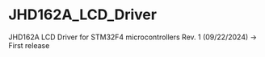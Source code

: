 # JHD162A_LCD_Driver
JHD162A LCD Driver for STM32F4 microcontrollers
Rev. 1 (09/22/2024) -> First release
